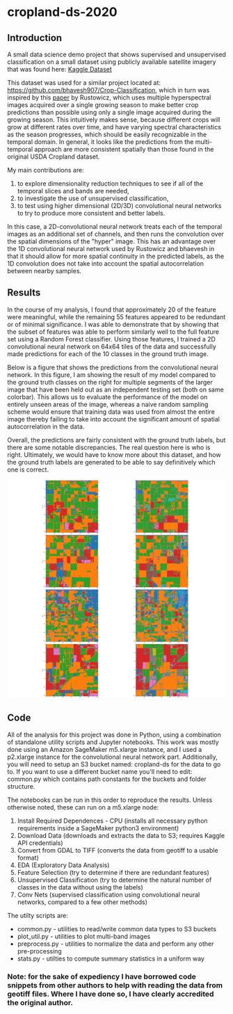 # cropland-ds-2020
## Introduction
A small data science demo project that shows supervised and unsupervised classification on a small dataset using publicly available satellite imagery that was found here: [Kaggle Dataset](https://www.kaggle.com/bhavesh907/crop-classificationcs2292017usgscroplanddata)

This dataset was used for a similar project located at: https://github.com/bhavesh907/Crop-Classification, which in turn was inspired by this [paper](http://cs229.stanford.edu/proj2017/final-reports/5243811.pdf) by Rustowicz, which uses multiple hyperspectral images acquired over a single growing season to make better crop predictions than possible using only a single image acquired during the growing season.  This intuitively makes sense, because different crops will grow at different rates over time, and have varying spectral characteristics as the season progresses, which should be easily recognizable in the temporal domain.  In general, it looks like the predictions from the multi-temporal approach are more consistent spatially than those found in the original USDA Cropland dataset. 

My main contributions are:
1. to explore dimensionality reduction techniques to see if all of the temporal slices and bands are needed,
2. to investigate the use of unsupervised classification,  
3. to test using higher dimensional (2D/3D) convolutional neural networks to try to produce more consistent and better labels.

In this case, a 2D-convolutional neural network treats each of the temporal images as an additional set of channels, and then runs the convolution over the spatial dimensions of the "hyper" image. This has an advantage over the 1D convolutional neural network used by Rustowicz and bhaevesh in that it should allow for more spatial continuity in the predicted labels, as the 1D convolution does not take into account the spatial autocorrelation between nearby samples.  

## Results

In the course of my analysis, I found that approximately 20 of the feature were meaningful, while the remaining 55 features appeared to be redundant or of minimal significance.  I was able to demonstrate that by showing that the subset of features was able to perform similarly well to the full feature set using a Random Forest classifier.  Using those features, I trained a 2D convolutional neural network on 64x64 tiles of the data and successfully made predictions for each of the 10 classes in the ground truth image.

Below is a figure that shows the predictions from the convolutional neural network.  In this figure, I am showing the result of my model compared to the ground truth classes on the right
 for multiple segments of the larger image that have been held out as an independent testing set (both on same colorbar). This allows us to evaluate the performance of the model on entirely unseen areas of the image, whereas a naive random sampling scheme would ensure that training data was used from almost the entire image thereby failing to take into account the significant amount of spatial autocorrelation in the data.
 
 Overall, the predictions are fairly consistent with the ground truth labels, but there are some notable discrepancies.  The real question here is who is right.  Ultimately, we would have to know more about this dataset, and how the ground truth labels are generated to be able to say definitively which one is correct.

![](conv_heldout_example_00.png)

## Code 
All of the analysis for this project was done in Python, using a combination of standalone utility scripts and Jupyter notebooks. This work was mostly done using an Amazon SageMaker m5.xlarge instance, and I used a p2.xlarge instance for the convolutional neural network part.  Additionally, you will need to setup an S3 bucket named: cropland-ds for the data to go to.  If you want to use a different bucket name you'll need to edit: common.py which contains path constants for the buckets and folder structure.

The notebooks can be run in this order to reproduce the results. Unless otherwise noted, these can run on a m5.xlarge node:
1. Install Required Dependences - CPU (installs all necessary python requirements inside a SageMaker python3 environment)
2. Download Data (downloads and extracts the data to S3; requires Kaggle API credentials)
3. Convert from GDAL to TIFF (converts the data from geotiff to a usable format)
4. EDA (Exploratory Data Analysis)
5. Feature Selection (try to determine if there are redundant features)
6. Unsupervised Classification (try to determine the natural number of classes in the data without using the labels)
7. Conv Nets (supervised classification using convolutional neural networks, compared to a few other methods)

The utilty scripts are: 
- common.py - utilities to read/write common data types to S3 buckets
- plot_util.py - utilities to plot multi-band images
- preprocess.py - utilities to normalize the data and perform any other pre-processing
- stats.py - utilties to compute summary statistics in a uniform way

### Note: for the sake of expediency I have borrowed code snippets from other authors to help with reading the data from geotiff files.  Where I have done so, I have clearly accredited the original author.
